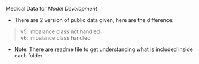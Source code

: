 Medical Data for *Model Development*
- There are 2 version of public data given, here are the difference:
> v5: imbalance class not handled<br>
> v6: imbalance class handled
- Note: There are readme file to get understanding what is included inside each folder
